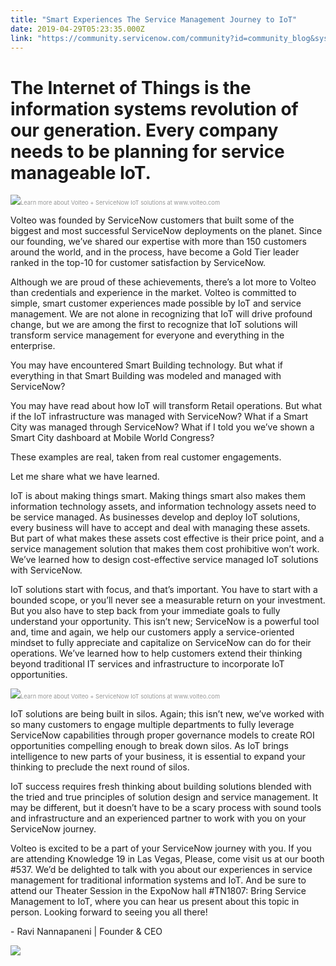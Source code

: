 ```yaml
---
title: "Smart Experiences The Service Management Journey to IoT"
date: 2019-04-29T05:23:35.000Z
link: "https://community.servicenow.com/community?id=community_blog&sys_id=15862712db8d7304fff8a345ca9619fc"
---
```

<h1>The Internet of Things is the information systems revolution of our generation. Every company needs to be planning for service manageable IoT.</h1>
<p><img style="max-width: 100%; max-height: 480px;" src="https://community.servicenow.com/83e7e31adb8d7304fff8a345ca9619c7.iix" /><span style="color: #999999; font-size: 7pt;">Learn more about Volteo &#43; ServiceNow IoT solutions at www.volteo.com</span></p>
<p>Volteo was founded by ServiceNow customers that built some of the biggest and most successful ServiceNow deployments on the planet. Since our founding, we’ve shared our expertise with more than 150 customers around the world, and in the process, have become a Gold Tier leader ranked in the top-10 for customer satisfaction by ServiceNow.</p>
<p>Although we are proud of these achievements, there’s a lot more to Volteo than credentials and experience in the market. Volteo is committed to simple, smart customer experiences made possible by IoT and service management. We are not alone in recognizing that IoT will drive profound change, but we are among the first to recognize that IoT solutions will transform service management for everyone and everything in the enterprise.</p>
<p>You may have encountered Smart Building technology. But what if everything in that Smart Building was modeled and managed with ServiceNow?</p>
<p>You may have read about how IoT will transform Retail operations. But what if the IoT infrastructure was managed with ServiceNow? What if a Smart City was managed through ServiceNow? What if I told you we’ve shown a Smart City dashboard at Mobile World Congress?</p>
<p>These examples are real, taken from real customer engagements.</p>
<p>Let me share what we have learned.</p>
<p>IoT is about making things smart. Making things smart also makes them information technology assets, and information technology assets need to be service managed. As businesses develop and deploy IoT solutions, every business will have to accept and deal with managing these assets. But part of what makes these assets cost effective is their price point, and a service management solution that makes them cost prohibitive won’t work. We’ve learned how to design cost-effective service managed IoT solutions with ServiceNow.</p>
<p>IoT solutions start with focus, and that’s important. You have to start with a bounded scope, or you’ll never see a measurable return on your investment. But you also have to step back from your immediate goals to fully understand your opportunity. This isn’t new; ServiceNow is a powerful tool and, time and again, we help our customers apply a service-oriented mindset to fully appreciate and capitalize on ServiceNow can do for their operations. We’ve learned how to help customers extend their thinking beyond traditional IT services and infrastructure to incorporate IoT opportunities.</p>
<p><img style="max-width: 100%; max-height: 480px;" src="https://community.servicenow.com/35f8635edb8d7304fff8a345ca9619cf.iix" /><span style="color: #999999; font-size: 7pt;">Learn more about Volteo &#43; ServiceNow IoT solutions at www.volteo.com</span></p>
<p>IoT solutions are being built in silos. Again; this isn’t new, we’ve worked with so many customers to engage multiple departments to fully leverage ServiceNow capabilities through proper governance models to create ROI opportunities compelling enough to break down silos. As IoT brings intelligence to new parts of your business, it is essential to expand your thinking to preclude the next round of silos.</p>
<p>IoT success requires fresh thinking about building solutions blended with the tried and true principles of solution design and service management. It may be different, but it doesn’t have to be a scary process with sound tools and infrastructure and an experienced partner to work with you on your ServiceNow journey.</p>
<p>Volteo is excited to be a part of your ServiceNow journey with you. If you are attending Knowledge 19 in Las Vegas, Please, come visit us at our booth #537. We’d be delighted to talk with you about our experiences in service management for traditional information systems and IoT. And be sure to attend our Theater Session in the ExpoNow hall #TN1807: Bring Service Management to IoT, where you can hear us present about this topic in person. Looking forward to seeing you all there!</p>
<p>- Ravi Nannapaneni | Founder &amp; CEO</p>
<p><a href="http://bit.ly/2GtnR6q" rel="nofollow"><img style="max-width: 100%; max-height: 480px;" src="https://community.servicenow.com/e25dabdadbcd7304fff8a345ca96193c.iix" /></a></p>